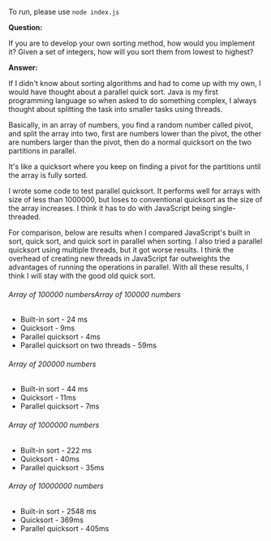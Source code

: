 To run, please use `node index.js`

**Question:**

If you are to develop your own sorting method, how would you implement it? Given a set of integers, how will you sort them from lowest to highest?

**Answer:**

If I didn't know about sorting algorithms and had to come up with my own, I would have thought about a parallel quick sort. Java is my first programming  language so when asked to do something complex, I always thought about  splitting the task into smaller tasks using threads. 

Basically, in an array of numbers, you find a random number called pivot,  and split the array into two, first are numbers lower than the pivot, the other are numbers larger than the pivot, then do a normal quicksort on the two partitions in parallel. 

It's like a quicksort where you keep on finding a pivot for the partitions until the array is fully sorted.

I wrote some code to test parallel quicksort. It performs well for arrays with size of less than 1000000, but loses to conventional quicksort as the size of the array increases. I think it has to do with JavaScript being single-threaded.  

For comparison, below are results when I compared JavaScript's built in sort,
quick sort, and quick sort in parallel when sorting. I also tried a parallel
quicksort using multiple threads, but it got worse results. I think the overhead
of creating new threads in JavaScript far outweights the advantages of running
the operations in parallel. With all these results, I think I will stay with the good old quick sort. 

###### Array of 100000 numbersArray of 100000 numbers

- Built-in sort - 24 ms 
- Quicksort - 9ms
- Parallel quicksort - 4ms
- Parallel quicksort on two threads - 59ms

###### Array of 200000 numbers

- Built-in sort - 44 ms 
- Quicksort - 11ms
- Parallel quicksort - 7ms

###### Array of 1000000 numbers

- Built-in sort - 222 ms 
- Quicksort - 40ms
- Parallel quicksort - 35ms

###### Array of 10000000 numbers

- Built-in sort - 2548 ms
- Quicksort - 369ms
- Parallel quicksort - 405ms
